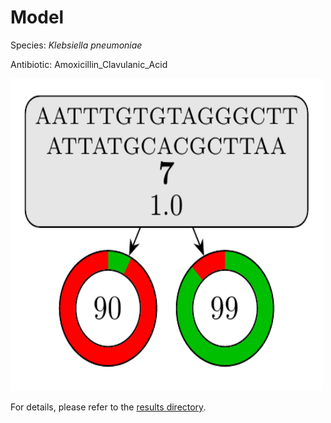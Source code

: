 
# Model

Species: *Klebsiella pneumoniae*

Antibiotic: Amoxicillin_Clavulanic_Acid

<img src="./model.png" width=500 height=500 />

For details, please refer to the [results directory](../../../../../results/cart_b/klebsiella%20pneumoniae/amoxicillin_clavulanic_acid/repeat_6/).

